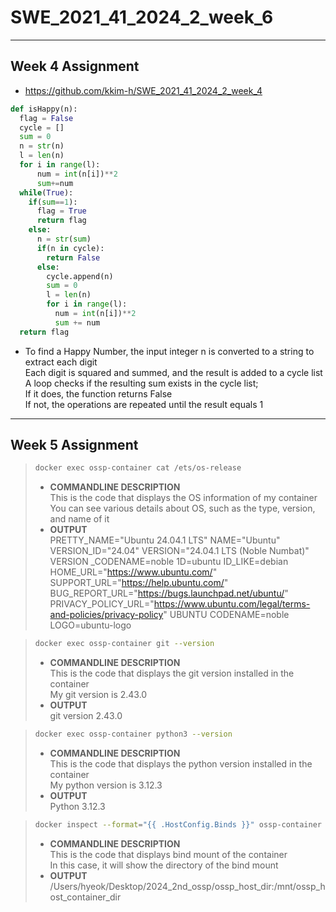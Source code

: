 # SWE_2021_41_2024_2_week_6
---
## Week 4 Assignment
- https://github.com/kkim-h/SWE_2021_41_2024_2_week_4
```python
def isHappy(n):
  flag = False
  cycle = []
  sum = 0
  n = str(n)
  l = len(n)
  for i in range(l):
      num = int(n[i])**2
      sum+=num
  while(True):
    if(sum==1):
      flag = True
      return flag
    else:
      n = str(sum)
      if(n in cycle):
        return False
      else:
        cycle.append(n)
        sum = 0
        l = len(n)
        for i in range(l):
          num = int(n[i])**2
          sum += num
  return flag
```
- To find a Happy Number, the input integer n is converted to a string to extract each digit\
Each digit is squared and summed, and the result is added to a cycle list\
A loop checks if the resulting sum exists in the cycle list;\
If it does, the function returns False\
If not, the operations are repeated until the result equals 1
---
## Week 5 Assignment
> ```bash
> docker exec ossp-container cat /ets/os-release
> ```
> - __COMMANDLINE DESCRIPTION__  
This is the code that displays the OS information of my container  
You can see various details about OS, such as the type, version, and name of it
> - __OUTPUT__  
PRETTY_NAME="Ubuntu 24.04.1 LTS"
NAME="Ubuntu"
VERSION_ID="24.04"
VERSION="24.04.1 LTS (Noble Numbat)"
VERSION
_CODENAME=noble
1D=ubuntu
ID_LIKE=debian
HOME_URL="https://www.ubuntu.com/"
SUPPORT_URL="https://help.ubuntu.com/"
BUG_REPORT_URL="https://bugs.launchpad.net/ubuntu/"
PRIVACY_POLICY_URL="https://www.ubuntu.com/legal/terms-and-policies/privacy-policy"
UBUNTU CODENAME=noble
LOGO=ubuntu-logo

> ```bash
> docker exec ossp-container git --version
> ```
> - __COMMANDLINE DESCRIPTION__  
This is the code that displays the git version installed in the container  
My git version is 2.43.0
> - __OUTPUT__  
git version 2.43.0

> ```bash
> docker exec ossp-container python3 --version
> ```
> - __COMMANDLINE DESCRIPTION__  
This is the code that displays the python version installed in the container  
My python version is 3.12.3
> - __OUTPUT__  
Python 3.12.3

> ```bash
> docker inspect --format="{{ .HostConfig.Binds }}" ossp-container
> ```
> - __COMMANDLINE DESCRIPTION__  
This is the code that displays bind mount of the container  
In this case, it will show the directory of the bind mount
> - __OUTPUT__  
/Users/hyeok/Desktop/2024_2nd_ossp/ossp_host_dir:/mnt/ossp_host_container_dir
